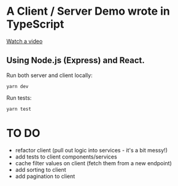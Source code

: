 # A Client / Server Demo wrote in TypeScript

[Watch a video](https://youtu.be/y3wjDTr7gsc)

## Using Node.js (Express) and React.

Run both server and client locally:
```
yarn dev
```

Run tests:
```
yarn test
```

# TO DO

- refactor client (pull out logic into services - it's a bit messy!)
- add tests to client components/services
- cache filter values on client (fetch them from a new endpoint)
- add sorting to client
- add pagination to client
